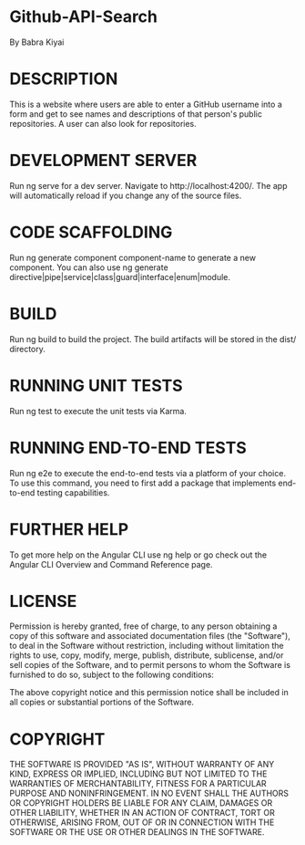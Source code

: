 # Github-API-Search
   By Babra Kiyai
# DESCRIPTION

This is a website where users are able to enter a GitHub username into a form and get to see names and descriptions of that person's public repositories. A user can also look for repositories.
# DEVELOPMENT SERVER
Run ng serve for a dev server. Navigate to http://localhost:4200/. The app will automatically reload if you change any of the source files.

# CODE SCAFFOLDING
Run ng generate component component-name to generate a new component. You can also use ng generate directive|pipe|service|class|guard|interface|enum|module.

# BUILD
Run ng build to build the project. The build artifacts will be stored in the dist/ directory.

# RUNNING UNIT TESTS
Run ng test to execute the unit tests via Karma.
# RUNNING END-TO-END TESTS
Run ng e2e to execute the end-to-end tests via a platform of your choice. To use this command, you need to first add a package that implements end-to-end testing capabilities.

# FURTHER HELP
To get more help on the Angular CLI use ng help or go check out the Angular CLI Overview and Command Reference page.

# LICENSE

Permission is hereby granted, free of charge, to any person obtaining a copy of this software and associated documentation files (the "Software"), to deal in the Software without restriction, including without limitation the rights to use, copy, modify, merge, publish, distribute, sublicense, and/or sell copies of the Software, and to permit persons to whom the Software is furnished to do so, subject to the following conditions:

The above copyright notice and this permission notice shall be included in all copies or substantial portions of the Software.
# COPYRIGHT

THE SOFTWARE IS PROVIDED "AS IS", WITHOUT WARRANTY OF ANY KIND, EXPRESS OR IMPLIED, INCLUDING BUT NOT LIMITED TO THE WARRANTIES OF MERCHANTABILITY, FITNESS FOR A PARTICULAR PURPOSE AND NONINFRINGEMENT. IN NO EVENT SHALL THE AUTHORS OR COPYRIGHT HOLDERS BE LIABLE FOR ANY CLAIM, DAMAGES OR OTHER LIABILITY, WHETHER IN AN ACTION OF CONTRACT, TORT OR OTHERWISE, ARISING FROM, OUT OF OR IN CONNECTION WITH THE SOFTWARE OR THE USE OR OTHER DEALINGS IN THE SOFTWARE.
